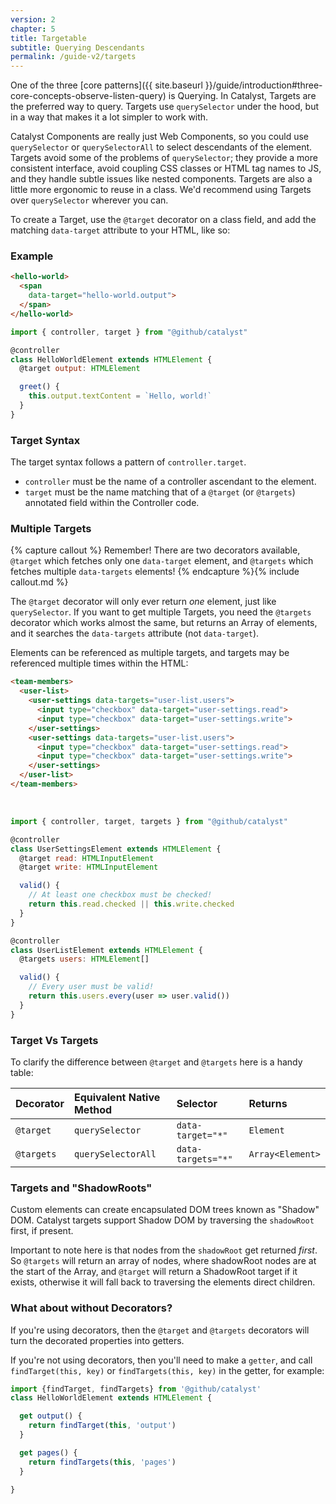 ```yaml
---
version: 2
chapter: 5
title: Targetable
subtitle: Querying Descendants
permalink: /guide-v2/targets
---
```


One of the three [core patterns]({{ site.baseurl }}/guide/introduction#three-core-concepts-observe-listen-query) is Querying. In Catalyst, Targets are the preferred way to query. Targets use `querySelector` under the hood, but in a way that makes it a lot simpler to work with.

Catalyst Components are really just Web Components, so you could use `querySelector` or `querySelectorAll` to select descendants of the element. Targets avoid some of the problems of `querySelector`; they provide a more consistent interface, avoid coupling CSS classes or HTML tag names to JS, and they handle subtle issues like nested components. Targets are also a little more ergonomic to reuse in a class. We'd recommend using Targets over `querySelector` wherever you can.

To create a Target, use the `@target` decorator on a class field, and add the matching `data-target` attribute to your HTML, like so:

### Example

<div class="d-flex my-4">
  <div>
<!-- annotations
data-target ".*": This maps to the `@target output` property
-->

```html
<hello-world>
  <span
    data-target="hello-world.output">
  </span>
</hello-world>
```

  </div>
  <div class="ml-4">

<!-- annotations
@ target output: This maps to the data-target attribute
-->

```js
import { controller, target } from "@github/catalyst"

@controller
class HelloWorldElement extends HTMLElement {
  @target output: HTMLElement

  greet() {
    this.output.textContent = `Hello, world!`
  }
}
```

  </div>
</div>

### Target Syntax

The target syntax follows a pattern of `controller.target`.

 - `controller` must be the name of a controller ascendant to the element.
 - `target` must be the name matching that of a `@target` (or `@targets`) annotated field within the Controller code.

### Multiple Targets

{% capture callout %} 
Remember! There are two decorators available, `@target` which fetches only one `data-target` element, and `@targets` which fetches multiple `data-targets` elements!
{% endcapture %}{% include callout.md %}

The `@target` decorator will only ever return _one_ element, just like `querySelector`. If you want to get multiple Targets, you need the `@targets` decorator which works almost the same, but returns an Array of elements, and it searches the `data-targets` attribute (not `data-target`). 

Elements can be referenced as multiple targets, and targets may be referenced multiple times within the HTML:

<!-- annotations
data-targets ".*users": This maps to the `@targets users` property
data-target ".*read": This maps to the `@target read` property
data-target ".*write": This maps to the `@target write` property
-->

```html
<team-members>
  <user-list>
    <user-settings data-targets="user-list.users">
      <input type="checkbox" data-target="user-settings.read">
      <input type="checkbox" data-target="user-settings.write">
    </user-settings>
    <user-settings data-targets="user-list.users">
      <input type="checkbox" data-target="user-settings.read">
      <input type="checkbox" data-target="user-settings.write">
    </user-settings>
  </user-list>
</team-members>
```

<br>

<!-- annotations
@ targets users: This maps to the data-targets attribute
@ target read: This maps to the data-target attribute
@ target write: This maps to the data-target attribute
-->

```js
import { controller, target, targets } from "@github/catalyst"

@controller
class UserSettingsElement extends HTMLElement {
  @target read: HTMLInputElement
  @target write: HTMLInputElement

  valid() {
    // At least one checkbox must be checked!
    return this.read.checked || this.write.checked
  }
}

@controller
class UserListElement extends HTMLElement {
  @targets users: HTMLElement[]

  valid() {
    // Every user must be valid!
    return this.users.every(user => user.valid())
  }
}
```

### Target Vs Targets

To clarify the difference between `@target` and `@targets` here is a handy table:

| Decorator  | Equivalent Native Method | Selector           | Returns          | 
|:-----------|:-------------------------|:-------------------|:-----------------|
| `@target`  | `querySelector`          | `data-target="*"`  | `Element`        | 
| `@targets` | `querySelectorAll`       | `data-targets="*"` | `Array<Element>` | 

### Targets and "ShadowRoots"

Custom elements can create encapsulated DOM trees known as "Shadow" DOM. Catalyst targets support Shadow DOM by traversing the `shadowRoot` first, if present.

Important to note here is that nodes from the `shadowRoot` get returned _first_. So `@targets` will return an array of nodes, where shadowRoot nodes are at the start of the Array, and `@target` will return a ShadowRoot target if it exists, otherwise it will fall back to traversing the elements direct children.

### What about without Decorators?

If you're using decorators, then the `@target` and `@targets` decorators will turn the decorated properties into getters.

If you're not using decorators, then you'll need to make a `getter`, and call `findTarget(this, key)` or `findTargets(this, key)` in the getter, for example:

```js
import {findTarget, findTargets} from '@github/catalyst'
class HelloWorldElement extends HTMLElement {

  get output() {
    return findTarget(this, 'output')
  }

  get pages() {
    return findTargets(this, 'pages')
  }

}
```

